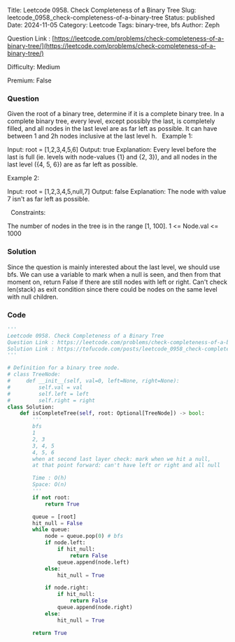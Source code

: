 Title: Leetcode 0958. Check Completeness of a Binary Tree
Slug: leetcode_0958_check-completeness-of-a-binary-tree
Status: published
Date: 2024-11-05
Category: Leetcode
Tags: binary-tree, bfs
Author: Zeph

Question Link : [https://leetcode.com/problems/check-completeness-of-a-binary-tree/](https://leetcode.com/problems/check-completeness-of-a-binary-tree/)

Difficulty: Medium

Premium: False

### Question
Given the root of a binary tree, determine if it is a complete binary tree.
In a complete binary tree, every level, except possibly the last, is completely filled, and all nodes in the last level are as far left as possible. It can have between 1 and 2h nodes inclusive at the last level h.
 
Example 1:


Input: root = [1,2,3,4,5,6]
Output: true
Explanation: Every level before the last is full (ie. levels with node-values {1} and {2, 3}), and all nodes in the last level ({4, 5, 6}) are as far left as possible.

Example 2:


Input: root = [1,2,3,4,5,null,7]
Output: false
Explanation: The node with value 7 isn't as far left as possible.

 
Constraints:

The number of nodes in the tree is in the range [1, 100].
1 <= Node.val <= 1000

### Solution

Since the question is mainly interested about the last level, we should use bfs. We can use a variable to mark when a null is seen, and then from that moment on, return False if there are still nodes with left or right. Can't check len(stack) as exit condition since there could be nodes on the same level with null children.


### Code
```python
'''
Leetcode 0958. Check Completeness of a Binary Tree
Question Link : https://leetcode.com/problems/check-completeness-of-a-binary-tree/
Solution Link : https://tofucode.com/posts/leetcode_0958_check-completeness-of-a-binary-tree.html
'''

# Definition for a binary tree node.
# class TreeNode:
#     def __init__(self, val=0, left=None, right=None):
#         self.val = val
#         self.left = left
#         self.right = right
class Solution:
    def isCompleteTree(self, root: Optional[TreeNode]) -> bool:
        '''
        bfs
        1
        2, 3
        3, 4, 5
        4, 5, 6
        when at second last layer check: mark when we hit a null,
        at that point forward: can't have left or right and all null

        Time : O(h)
        Space: O(n)
        '''
        if not root:
            return True

        queue = [root]
        hit_null = False
        while queue:
            node = queue.pop(0) # bfs
            if node.left:
                if hit_null:
                    return False
                queue.append(node.left)
            else:
                hit_null = True

            if node.right:
                if hit_null:
                    return False
                queue.append(node.right)
            else:
                hit_null = True

        return True


```

